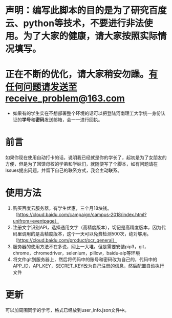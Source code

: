 # 声明：编写此脚本的目的是为了研究百度云、python等技术，不要进行非法使用。为了大家的健康，请大家按照实际情况填写。
# 正在不断的优化，请大家稍安勿躁。有任何问题请发送至receive_problem@163.com<br>
* 如果有的学生实在不想部署整个环境的话可以把登陆河南理工大学统一身份认证的<b>学号</b>和<b>密码</b>发送邮箱，会一一进行回执。
# 前言
如果你现在使用自动打卡的话，说明我已经就是你的学长了，起初是为了女朋友的方便，但是为了回馈母校的学弟和学妹们，就随便写了个脚本，如有问题请在Issues提出问题，并留下自己的联系方式，我会主动联系。
# 使用方法
1. 购买百度云服务器，有学生优惠，三个月18块钱。（https://cloud.baidu.com/campaign/campus-2018/index.html?unifrom=eventpage）<br>
2. 注册文字识别API，选择通用文字（高精度版本），切记是高精度版本，因为代码里调用的是高精度版本，这个一天可以免费检测500次，绝对够用。（https://cloud.baidu.com/product/ocr_general）<br>
3. 服务器的使用方法不在多说，网上一大堆。但是需要安装pip3，git，chrome，chromedriver，selenium，pillow，baidu-aip等环境<br>
4. 将文件git到服务器上，然后将代码中的账号和密码改为自己的，代码中的APP_ID，API_KEY，SECRET_KEY改为自己注册的信息，然后配置自动执行文件
# 更新
可以加周围同学的学号，格式已经放到user_info.json文件中。
